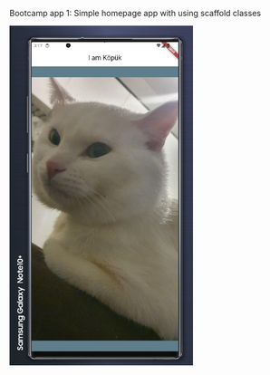 Bootcamp app 1:
Simple homepage app with  using scaffold classes





<img src="https://github.com/Ms-elliebb/I_Am_Kopuk/blob/main/for%20README/app.png" height=600>

